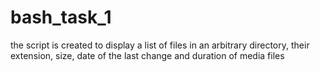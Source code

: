 # bash_task_1
the script is created to display a list of files in an arbitrary directory, their extension, size, date of the last change and duration of media files
